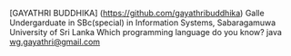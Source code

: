 [GAYATHRI BUDDHIKA] (https://github.com/gayathribuddhika)
Galle
Undergarduate in SBc(special) in Information Systems, Sabaragamuwa University of Sri Lanka
Which programming language do you know? java
wg.gayathri@gmail.com
